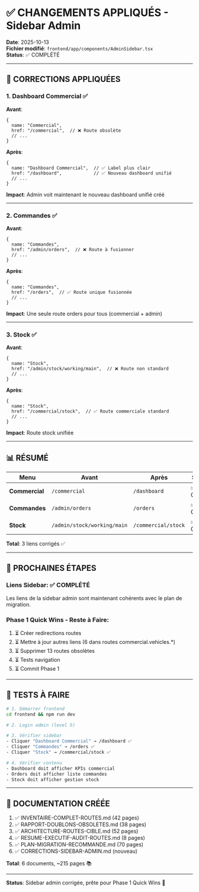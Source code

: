 # ✅ CHANGEMENTS APPLIQUÉS - Sidebar Admin

**Date**: 2025-10-13  
**Fichier modifié**: `frontend/app/components/AdminSidebar.tsx`  
**Status**: ✅ COMPLÉTÉ

---

## 🎯 CORRECTIONS APPLIQUÉES

### 1. Dashboard Commercial ✅

**Avant**:
```tsx
{
  name: "Commercial",
  href: "/commercial",  // ❌ Route obsolète
  // ...
}
```

**Après**:
```tsx
{
  name: "Dashboard Commercial",  // ✅ Label plus clair
  href: "/dashboard",            // ✅ Nouveau dashboard unifié
  // ...
}
```

**Impact**: Admin voit maintenant le nouveau dashboard unifié créé

---

### 2. Commandes ✅

**Avant**:
```tsx
{
  name: "Commandes",
  href: "/admin/orders",  // ❌ Route à fusionner
  // ...
}
```

**Après**:
```tsx
{
  name: "Commandes",
  href: "/orders",  // ✅ Route unique fusionnée
  // ...
}
```

**Impact**: Une seule route orders pour tous (commercial + admin)

---

### 3. Stock ✅

**Avant**:
```tsx
{
  name: "Stock",
  href: "/admin/stock/working/main",  // ❌ Route non standard
  // ...
}
```

**Après**:
```tsx
{
  name: "Stock",
  href: "/commercial/stock",  // ✅ Route commerciale standard
  // ...
}
```

**Impact**: Route stock unifiée

---

## 📊 RÉSUMÉ

| Menu | Avant | Après | Status |
|------|-------|-------|--------|
| **Commercial** | `/commercial` | `/dashboard` | ✅ Corrigé |
| **Commandes** | `/admin/orders` | `/orders` | ✅ Corrigé |
| **Stock** | `/admin/stock/working/main` | `/commercial/stock` | ✅ Corrigé |

**Total**: 3 liens corrigés ✅

---

## 🔄 PROCHAINES ÉTAPES

### Liens Sidebar: ✅ COMPLÉTÉ

Les liens de la sidebar admin sont maintenant cohérents avec le plan de migration.

### Phase 1 Quick Wins - Reste à Faire:

1. ⏳ Créer redirections routes
2. ⏳ Mettre à jour autres liens (6 dans routes commercial.vehicles.*)
3. ⏳ Supprimer 13 routes obsolètes
4. ⏳ Tests navigation
5. ⏳ Commit Phase 1

---

## 🧪 TESTS À FAIRE

```bash
# 1. Démarrer frontend
cd frontend && npm run dev

# 2. Login admin (level 5)

# 3. Vérifier sidebar
- Cliquer "Dashboard Commercial" → /dashboard ✅
- Cliquer "Commandes" → /orders ✅
- Cliquer "Stock" → /commercial/stock ✅

# 4. Vérifier contenu
- Dashboard doit afficher KPIs commercial
- Orders doit afficher liste commandes
- Stock doit afficher gestion stock
```

---

## 📝 DOCUMENTATION CRÉÉE

1. ✅ INVENTAIRE-COMPLET-ROUTES.md (42 pages)
2. ✅ RAPPORT-DOUBLONS-OBSOLETES.md (38 pages)
3. ✅ ARCHITECTURE-ROUTES-CIBLE.md (52 pages)
4. ✅ RESUME-EXECUTIF-AUDIT-ROUTES.md (8 pages)
5. ✅ PLAN-MIGRATION-RECOMMANDE.md (70 pages)
6. ✅ CORRECTIONS-SIDEBAR-ADMIN.md (nouveau)

**Total**: 6 documents, ~215 pages 📚

---

**Status**: Sidebar admin corrigée, prête pour Phase 1 Quick Wins 🚀

